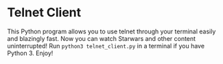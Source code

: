 # Telnet Client
This Python program allows you to use telnet through your terminal easily and blazingly fast. Now you can watch Starwars and other content uninterrupted! Run `python3 telnet_client.py` in a terminal if you have Python 3. Enjoy!
